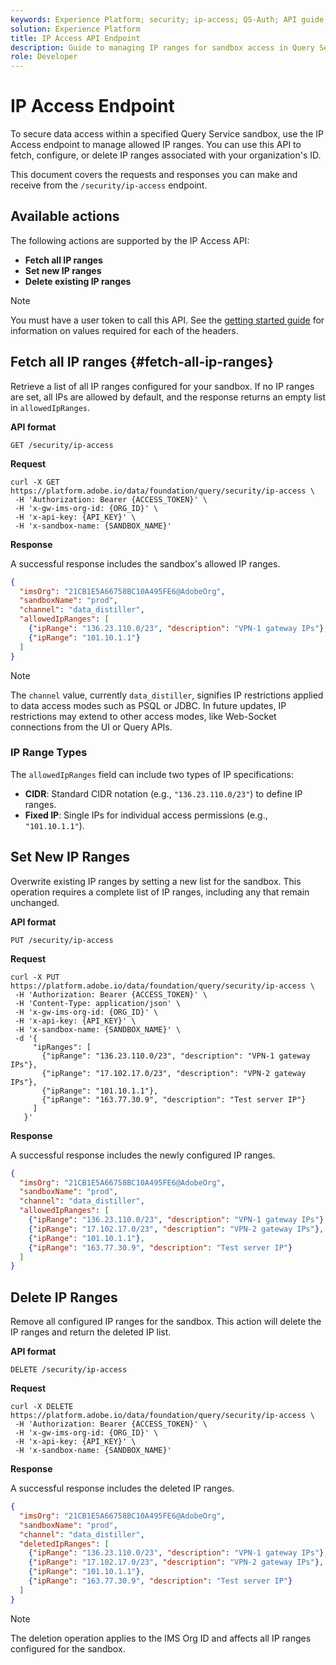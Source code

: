 ```yaml
---
keywords: Experience Platform; security; ip-access; QS-Auth; API guide; query service; IP ranges
solution: Experience Platform
title: IP Access API Endpoint
description: Guide to managing IP ranges for sandbox access in Query Service using the IP Access API endpoint.
role: Developer
---
```

# IP Access Endpoint

To secure data access within a specified Query Service sandbox, use the IP Access endpoint to manage allowed IP ranges. You can use this API to fetch, configure, or delete IP ranges associated with your organization's ID.

This document covers the requests and responses you can make and receive from the `/security/ip-access` endpoint.

## Available actions

The following actions are supported by the IP Access API:

- **Fetch all IP ranges**
- **Set new IP ranges**
- **Delete existing IP ranges**

>[!NOTE]
>
>You must have a user token to call this API. See the [getting started guide]() for information on  values required for each of the headers.

## Fetch all IP ranges {#fetch-all-ip-ranges}

Retrieve a list of all IP ranges configured for your sandbox. If no IP ranges are set, all IPs are allowed by default, and the response returns an empty list in `allowedIpRanges`.

**API format**

```http
GET /security/ip-access
```

**Request**

```shell
curl -X GET https://platform.adobe.io/data/foundation/query/security/ip-access \
 -H 'Authorization: Bearer {ACCESS_TOKEN}' \
 -H 'x-gw-ims-org-id: {ORG_ID}' \
 -H 'x-api-key: {API_KEY}' \
 -H 'x-sandbox-name: {SANDBOX_NAME}'
```

**Response**

A successful response includes the sandbox's allowed IP ranges.

```json
{
  "imsOrg": "21CB1E5A66758BC10A495FE6@AdobeOrg",
  "sandboxName": "prod",
  "channel": "data_distiller",
  "allowedIpRanges": [
    {"ipRange": "136.23.110.0/23", "description": "VPN-1 gateway IPs"},
    {"ipRange": "101.10.1.1"}
  ]
}
```

>[!NOTE]
>
>The `channel` value, currently `data_distiller`, signifies IP restrictions applied to data access modes such as PSQL or JDBC. In future updates, IP restrictions may extend to other access modes, like Web-Socket connections from the UI or Query APIs.

### IP Range Types

The `allowedIpRanges` field can include two types of IP specifications:

- **CIDR**: Standard CIDR notation (e.g., `"136.23.110.0/23"`) to define IP ranges.
- **Fixed IP**: Single IPs for individual access permissions (e.g., `"101.10.1.1"`).

## Set New IP Ranges

Overwrite existing IP ranges by setting a new list for the sandbox. This operation requires a complete list of IP ranges, including any that remain unchanged.

**API format**

```http
PUT /security/ip-access
```

**Request**

```shell
curl -X PUT https://platform.adobe.io/data/foundation/query/security/ip-access \
 -H 'Authorization: Bearer {ACCESS_TOKEN}' \
 -H 'Content-Type: application/json' \
 -H 'x-gw-ims-org-id: {ORG_ID}' \
 -H 'x-api-key: {API_KEY}' \
 -H 'x-sandbox-name: {SANDBOX_NAME}' \
 -d '{
     "ipRanges": [
       {"ipRange": "136.23.110.0/23", "description": "VPN-1 gateway IPs"},
       {"ipRange": "17.102.17.0/23", "description": "VPN-2 gateway IPs"},
       {"ipRange": "101.10.1.1"},
       {"ipRange": "163.77.30.9", "description": "Test server IP"}
     ]
   }'
```

**Response**

A successful response includes the newly configured IP ranges.

```json
{
  "imsOrg": "21CB1E5A66758BC10A495FE6@AdobeOrg",
  "sandboxName": "prod",
  "channel": "data_distiller",
  "allowedIpRanges": [
    {"ipRange": "136.23.110.0/23", "description": "VPN-1 gateway IPs"},
    {"ipRange": "17.102.17.0/23", "description": "VPN-2 gateway IPs"},
    {"ipRange": "101.10.1.1"},
    {"ipRange": "163.77.30.9", "description": "Test server IP"}
  ]
}
```

## Delete IP Ranges

Remove all configured IP ranges for the sandbox. This action will delete the IP ranges and return the deleted IP list.

**API format**

```http
DELETE /security/ip-access
```

**Request**

```shell
curl -X DELETE https://platform.adobe.io/data/foundation/query/security/ip-access \
 -H 'Authorization: Bearer {ACCESS_TOKEN}' \
 -H 'x-gw-ims-org-id: {ORG_ID}' \
 -H 'x-api-key: {API_KEY}' \
 -H 'x-sandbox-name: {SANDBOX_NAME}'
```

**Response**

A successful response includes the deleted IP ranges.

```json
{
  "imsOrg": "21CB1E5A66758BC10A495FE6@AdobeOrg",
  "sandboxName": "prod",
  "channel": "data_distiller",
  "deletedIpRanges": [
    {"ipRange": "136.23.110.0/23", "description": "VPN-1 gateway IPs"},
    {"ipRange": "17.102.17.0/23", "description": "VPN-2 gateway IPs"},
    {"ipRange": "101.10.1.1"},
    {"ipRange": "163.77.30.9", "description": "Test server IP"}
  ]
}
```

>[!NOTE]
>
>The deletion operation applies to the IMS Org ID and affects all IP ranges configured for the sandbox.
